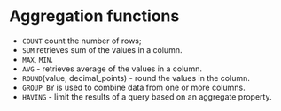 # Aggregation functions

-   `COUNT` count the number of rows;
-   `SUM` retrieves sum of the values in a column.
-   `MAX`, `MIN`.
-   `AVG` - retrieves average of the values in a column.
-   `ROUND`(value, decimal_points) - round the values in the column.
-   `GROUP BY` is used to combine data from one or more columns.
-   `HAVING` - limit the results of a query based on an aggregate property.
